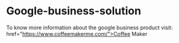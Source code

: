 Google-business-solution
========================

To know more information about the google business product visit: href="https://www.coffeemakerme.com/">Coffee Maker</a>
